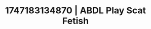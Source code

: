 ---
categories:
- Sneaker fetish
- Deep touch
- Ethical porn
- MILF fantasy
- Deepthroat
image: /assets/images/1747183134870.jpg
layout: post
seo:
  description: Featured content with premium ABDL Play, Scat Fetish. HD images available.
  keywords: ABDL Play, Scat Fetish
  og_image: /assets/images/1747183134870.jpg
  schema_type: VisualArtwork
tags:
- ABDL Play
- '#1747183134870'
- Scat Fetish
title: 1747183134870 | ABDL Play Scat Fetish
---